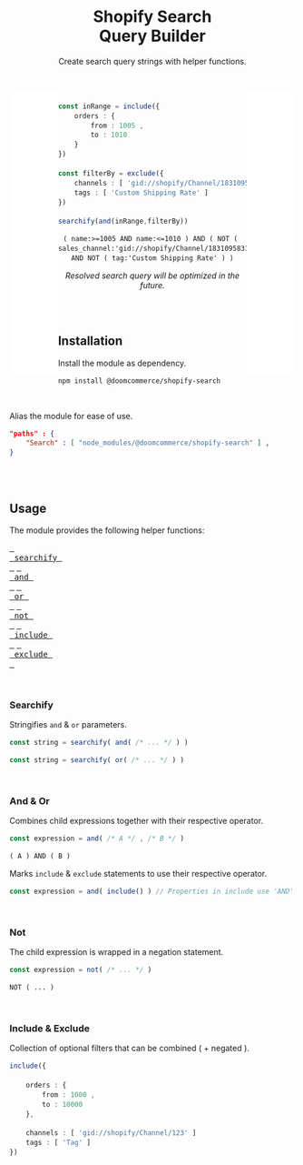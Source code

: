 
<div align = center >

# Shopify Search <br> Query Builder

Create search query strings with helper functions.

</div>

<br>

[<img height = 500 width = 17% align = left  src = 'Resources/Space.svg' >][#]
[<img height = 500 width = 17% align = right src = 'Resources/Space.svg' >][#]
<div align = left >

```ts

const inRange = include({
    orders : {
        from : 1005 ,
        to : 1010
    }
})

const filterBy = exclude({
    channels : [ 'gid://shopify/Channel/183109583163' ] ,
    tags : [ 'Custom Shipping Rate' ]
})

searchify(and(inRange,filterBy))
```

</div>

<div align = center >

```txt
( name:>=1005 AND name:<=1010 ) AND ( NOT ( 
sales_channel:'gid://shopify/Channel/183109583163' ) 
AND NOT ( tag:'Custom Shipping Rate' ) )
```

*Resolved search query will be optimized in the future.*

</div>

</div>

<br>
<br>

## Installation

Install the module as dependency.

```sh
npm install @doomcommerce/shopify-search
```

<br>

Alias the module for ease of use.

```json
"paths" : {
    "Search" : [ "node_modules/@doomcommerce/shopify-search" ] ,
}
```

<br>
<br>

## Usage

The module provides the following helper functions:

[<kbd> <br> searchify <br> </kbd>][Searchify]
[<kbd> <br> and <br> </kbd>][And]
[<kbd> <br> or <br> </kbd>][Or]
[<kbd> <br> not <br> </kbd>][Not]
[<kbd> <br> include <br> </kbd>][Include]
[<kbd> <br> exclude <br> </kbd>][Exclude]

<br>

### Searchify

Stringifies `and` & `or` parameters.

```ts
const string = searchify( and( /* ... */ ) )
```

```ts
const string = searchify( or( /* ... */ ) )
```

<br>

### And & Or

Combines child expressions together with their respective operator.

```ts
const expression = and( /* A */ , /* B */ )
```

```txt
( A ) AND ( B )
```

Marks `include` & `exclude` statements to use their respective operator.

```ts
const expression = and( include() ) // Properties in include use 'AND' to combine
```

<br>

### Not

The child expression is wrapped in a negation statement.

```ts
const expression = not( /* ... */ )
```

```txt
NOT ( ... )
```

<br>

### Include & Exclude

Collection of optional filters that can be combined ( + negated ).

```ts
include({

    orders : {
        from : 1000 ,
        to : 10000
    },

    channels : [ 'gid://shopify/Channel/123' ]
    tags : [ 'Tag' ]
})
```

<br>

<!----------------------------------------------------------------------------->

[Searchify]: #searchify
[Include]: #include
[Exclude]: #exclude
[Not]: #not
[And]: #and
[Or]: #or

[#]: #
